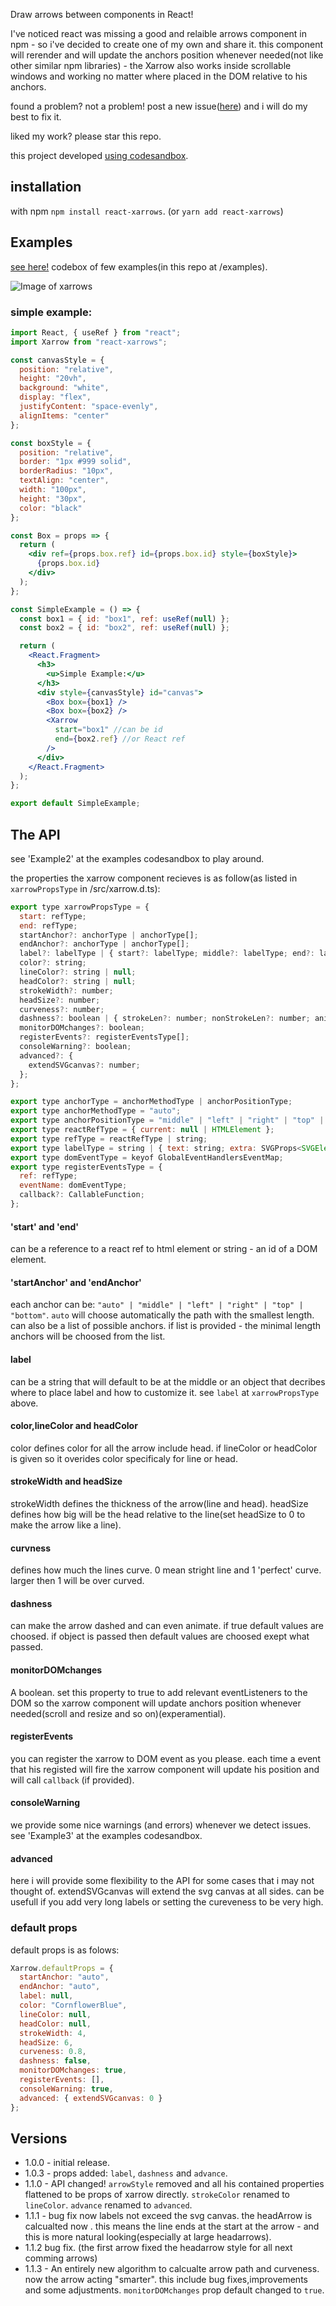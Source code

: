 Draw arrows between components in React!

I've noticed react was missing a good and relaible arrows component in npm - so i've decided to create one of my own and share it.
this component will rerender and will update the anchors position whenever needed(not like other similar npm libraries) - the Xarrow also works inside scrollable windows and working no matter where placed in the DOM relative to his anchors.

found a problem? not a problem! post a new issue([here](https://github.com/Eliav2/react-xarrows/issues)) and i will do my best to fix it.

liked my work? please star this repo.

this project developed [using codesandbox](https://codesandbox.io/s/github/Eliav2/react-xarrows).

## installation

with npm `npm install react-xarrows`.
(or `yarn add react-xarrows`)

## Examples

[see here!](https://codesandbox.io/embed/github/Eliav2/react-xarrows/tree/master/examples?fontsize=14&hidenavigation=1&theme=dark) codebox of few examples(in this repo at /examples).

![Image of xarrows](https://github.com/Eliav2/react-xarrows/blob/master/examples/images/react-xarrow-picture-1.2.0.png)

### simple example:

```jsx
import React, { useRef } from "react";
import Xarrow from "react-xarrows";

const canvasStyle = {
  position: "relative",
  height: "20vh",
  background: "white",
  display: "flex",
  justifyContent: "space-evenly",
  alignItems: "center"
};

const boxStyle = {
  position: "relative",
  border: "1px #999 solid",
  borderRadius: "10px",
  textAlign: "center",
  width: "100px",
  height: "30px",
  color: "black"
};

const Box = props => {
  return (
    <div ref={props.box.ref} id={props.box.id} style={boxStyle}>
      {props.box.id}
    </div>
  );
};

const SimpleExample = () => {
  const box1 = { id: "box1", ref: useRef(null) };
  const box2 = { id: "box2", ref: useRef(null) };

  return (
    <React.Fragment>
      <h3>
        <u>Simple Example:</u>
      </h3>
      <div style={canvasStyle} id="canvas">
        <Box box={box1} />
        <Box box={box2} />
        <Xarrow
          start="box1" //can be id
          end={box2.ref} //or React ref
        />
      </div>
    </React.Fragment>
  );
};

export default SimpleExample;
```

## The API

see 'Example2' at the examples codesandbox to play around.

the properties the xarrow component recieves is as follow(as listed in `xarrowPropsType` in /src/xarrow.d.ts):

```jsx
export type xarrowPropsType = {
  start: refType;
  end: refType;
  startAnchor?: anchorType | anchorType[];
  endAnchor?: anchorType | anchorType[];
  label?: labelType | { start?: labelType; middle?: labelType; end?: labelType };
  color?: string;
  lineColor?: string | null;
  headColor?: string | null;
  strokeWidth?: number;
  headSize?: number;
  curveness?: number;
  dashness?: boolean | { strokeLen?: number; nonStrokeLen?: number; animation?: boolean | number };
  monitorDOMchanges?: boolean;
  registerEvents?: registerEventsType[];
  consoleWarning?: boolean;
  advanced?: {
    extendSVGcanvas?: number;
  };
};

export type anchorType = anchorMethodType | anchorPositionType;
export type anchorMethodType = "auto";
export type anchorPositionType = "middle" | "left" | "right" | "top" | "bottom";
export type reactRefType = { current: null | HTMLElement };
export type refType = reactRefType | string;
export type labelType = string | { text: string; extra: SVGProps<SVGElement> };
export type domEventType = keyof GlobalEventHandlersEventMap;
export type registerEventsType = {
  ref: refType;
  eventName: domEventType;
  callback?: CallableFunction;
};
```

#### 'start' and 'end'

can be a reference to a react ref to html element or string - an id of a DOM element.

#### 'startAnchor' and 'endAnchor'

each anchor can be: `"auto" | "middle" | "left" | "right" | "top" | "bottom"`.
`auto` will choose automatically the path with the smallest length.
can also be a list of possible anchors. if list is provided - the minimal length anchors will be choosed from the list.

#### label

can be a string that will default to be at the middle or an object that decribes where to place label and how to customize it. see `label` at `xarrowPropsType` above.

#### color,lineColor and headColor

color defines color for all the arrow include head. if lineColor or headColor is given so it overides color specificaly for line or head.

#### strokeWidth and headSize

strokeWidth defines the thickness of the arrow(line and head).
headSize defines how big will be the head relative to the line(set headSize to 0 to make the arrow like a line).

#### curvness

defines how much the lines curve.
0 mean stright line and 1 'perfect' curve. larger then 1 will be over curved.

#### dashness

can make the arrow dashed and can even animate.
if true default values are choosed. if object is passed then default values are choosed exept what passed.

#### monitorDOMchanges

A boolean. set this property to true to add relevant eventListeners to the DOM so the xarrow component will update anchors position whenever needed(scroll and resize and so on)(experamential).

#### registerEvents

you can register the xarrow to DOM event as you please. each time a event that his registed will fire the xarrow component will update his position and will call `callback` (if provided).

#### consoleWarning

we provide some nice warnings (and errors) whenever we detect issues. see 'Example3' at the examples codesandbox.

#### advanced

here i will provide some flexibility to the API for some cases that i may not thought of.
extendSVGcanvas will extend the svg canvas at all sides. can be usefull if you add very long labels or setting the cureveness to be very high.

### default props

default props is as folows:

```jsx
Xarrow.defaultProps = {
  startAnchor: "auto",
  endAnchor: "auto",
  label: null,
  color: "CornflowerBlue",
  lineColor: null,
  headColor: null,
  strokeWidth: 4,
  headSize: 6,
  curveness: 0.8,
  dashness: false,
  monitorDOMchanges: true,
  registerEvents: [],
  consoleWarning: true,
  advanced: { extendSVGcanvas: 0 }
};
```

## Versions

- 1.0.0 - initial release.
- 1.0.3 - props added: `label`, `dashness` and `advance`.
- 1.1.0 - API changed! `arrowStyle` removed and all his contained properties flattened to be props of xarrow directly. `strokeColor` renamed to `lineColor`. `advance` renamed to `advanced`.
- 1.1.1 - bug fix now labels not exceed the svg canvas. the headArrow is calcualted now . this means the line ends at the start at the arrow - and this is more natural looking(especially at large headarrows).
- 1.1.2 bug fix. (the first arrow fixed the headarrow style for all next comming arrows)
- 1.1.3 - An entirely new algorithm to calcualte arrow path and curveness. now the arrow acting "smarter". this include bug fixes,improvements and some adjustments.
  `monitorDOMchanges` prop default changed to `true`.
